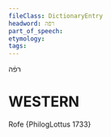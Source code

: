 ```yaml
---
fileClass: DictionaryEntry
headword: רפֿה
part_of_speech: 
etymology: 
tags: 
---
```

רפֿה

WESTERN
========

Rofe {PhilogLottus 1733}